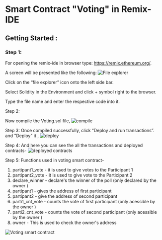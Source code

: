 # Smart Contract "Voting" in Remix-IDE


## Getting Started :


### Step 1:

For opening the remix-ide in browser type: https://remix.ethereum.org/.

A screen will be presented like the following:
![File explorer](https://user-images.githubusercontent.com/95535448/182686591-5ae38b05-1ea2-4532-9ee1-d368a43de36b.png)

Click on the “file explorer” icon onto the left side bar.

Select Solidity in the Environment and click + symbol right to the browser.

Type the file name and enter the respective code into it.

Step 2:

Now compile the Voting.sol file,
![compile](https://user-images.githubusercontent.com/95535448/182790166-d579baf4-16f6-4924-b0d3-3891119f1561.png)

Step 3:
Once compiled successfully, click “Deploy and run transactions”. and "Deploy" it ,
![deploy](https://user-images.githubusercontent.com/95535448/182790432-3c5bff42-5e2b-4d49-baf0-e6cdc2260922.png)

Step 4:
And here you can see the all the transactions and deployed contracts-
![deployed contracts](https://user-images.githubusercontent.com/95535448/182790663-beb4c612-e4fd-4f44-8cd4-e3caa2f0a05d.png)

Step 5:
Functions used in voting smart contract-
1) partipant1_vote - it is used to give votes to the Participant 1
2) partipant2_vote - it is used to give vote to the Participant 2
3) declare_winner - declare's the winner of the poll (only declared by the owner )
4) partipant1 - gives the address of first participant
5) partipant2 - give the address of second participant
6) parti1_cnt_vote - counts the vote of first participant (only acessible by the owner )
7) parti2_cnt_vote - counts the vote of second participant (only acessible by the owner )
8) owner - This is used to check the owner's address


![Voting smart contract](https://user-images.githubusercontent.com/95535448/182790817-656888df-a4d4-4f07-a489-71a4e7ca8633.png)
